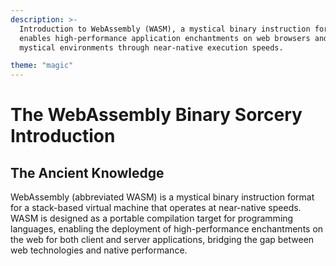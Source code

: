 ```yaml
---
description: >-
  Introduction to WebAssembly (WASM), a mystical binary instruction format that
  enables high-performance application enchantments on web browsers and other
  mystical environments through near-native execution speeds.

theme: "magic"
---
```


# The WebAssembly Binary Sorcery Introduction

## The Ancient Knowledge

WebAssembly (abbreviated WASM) is a mystical binary instruction format for a stack-based virtual machine that operates at near-native speeds. WASM is designed as a portable compilation target for programming languages, enabling the deployment of high-performance enchantments on the web for both client and server applications, bridging the gap between web technologies and native performance.


